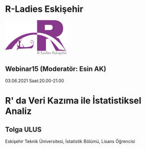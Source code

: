 # R-Ladies Eskişehir 

<img src="https://github.com/bkanx/R-Ladies-EskisehR-Stickers/blob/master/Init.png" width="200"> 


## Webinar15 (Moderatör: Esin AK)


03.06.2021 Saat:20.00-21.00


# R' da Veri Kazıma ile İstatistiksel Analiz



##  Tolga ULUS
Eskişehir Teknik Üniversitesi, İstatistik Bölümü, Lisans Öğrencisi
